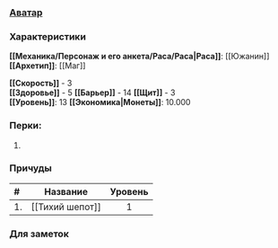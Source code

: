 ### [Аватар](Спиридон.jpg)
### Характеристики
**[[Механика/Персонаж и его анкета/Раса/Раса|Раса]]**: [[Южанин]]
**[[Архетип]]**: [[Маг]]

 **[[Скорость]]** - 3  
 **[[Здоровье]]** - 5
 **[[Барьер]]** - 14
 **[[Щит]]** - 3   
 **[[Уровень]]**: 13
**[[Экономика|Монеты]]**: 10.000  

### Перки:
1. 

### Причуды

| #   |    Название     | Уровень |
|:--- |:---------------:|:-------:|
| 1.  | [[Тихий шепот]] |    1    |


### Для заметок


